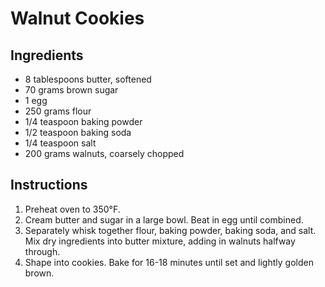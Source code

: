 # Walnut Cookies

## Ingredients
- 8 tablespoons butter, softened
- 70 grams brown sugar
- 1 egg
- 250 grams flour
- 1/4 teaspoon baking powder
- 1/2 teaspoon baking soda
- 1/4 teaspoon salt
- 200 grams walnuts, coarsely chopped

## Instructions
1. Preheat oven to 350°F.
2. Cream butter and sugar in a large bowl. Beat in egg until combined.
3. Separately whisk together flour, baking powder, baking soda, and salt. Mix dry ingredients into butter mixture, adding in walnuts halfway through.
4. Shape into cookies. Bake for 16-18 minutes until set and lightly golden brown.
